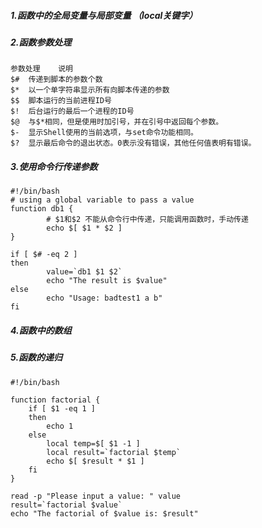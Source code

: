 ##### 1.函数中的全局变量与局部变量 （local关键字）
##### 2.函数参数处理

    参数处理	说明
    $#	传递到脚本的参数个数
    $*	以一个单字符串显示所有向脚本传递的参数
    $$	脚本运行的当前进程ID号
    $!	后台运行的最后一个进程的ID号
    $@	与$*相同，但是使用时加引号，并在引号中返回每个参数。
    $-	显示Shell使用的当前选项，与set命令功能相同。
    $?	显示最后命令的退出状态。0表示没有错误，其他任何值表明有错误。
##### 3.使用命令行传递参数
    #!/bin/bash
    # using a global variable to pass a value
    function db1 {
            # $1和$2 不能从命令行中传递，只能调用函数时，手动传递
            echo $[ $1 * $2 ]
    }

    if [ $# -eq 2 ]
    then
            value=`db1 $1 $2`
            echo "The result is $value"
    else
            echo "Usage: badtest1 a b"
    fi
##### 4.函数中的数组
##### 5.函数的递归
    #!/bin/bash

    function factorial {
    	if [ $1 -eq 1 ]
    	then
    		echo 1
    	else
    		local temp=$[ $1 -1 ]
    		local result=`factorial $temp`
    		echo $[ $result * $1 ]
    	fi
    }

    read -p "Please input a value: " value
    result=`factorial $value`
    echo "The factorial of $value is: $result"